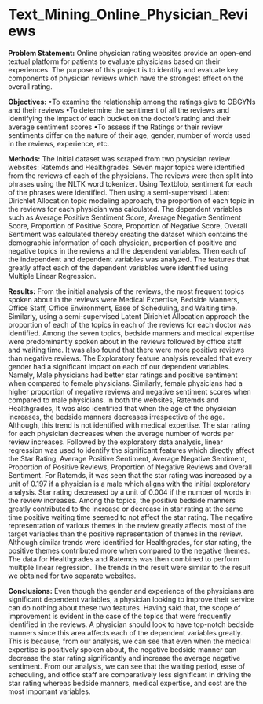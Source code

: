 # Text_Mining_Online_Physician_Reviews

**Problem Statement:** Online physician rating websites provide an open-end textual platform for patients to evaluate physicians based on their experiences. The purpose of this project is to identify and evaluate key components of physician reviews which have the strongest effect on the overall rating.

**Objectives:**
•To examine the relationship among the ratings give to OBGYNs and their reviews
•To determine the sentiment of all the reviews and identifying the impact of each bucket on the doctor’s rating and their average sentiment scores
•To assess if the Ratings or their review sentiments differ on the nature of their age, gender, number of words used in the reviews, experience, etc.

**Methods:**
The Initial dataset was scraped from two physician review websites: Ratemds and Healthgrades. Seven major topics were identified from the reviews of each of the physicians. The reviews were then split into phrases using the NLTK word tokenizer. Using Textblob, sentiment for each of the phrases were identified. Then using a semi-supervised Latent Dirichlet Allocation topic modeling approach, the proportion of each topic in the reviews for each physician was calculated. The dependent variables such as Average Positive Sentiment Score, Average Negative Sentiment Score, Proportion of Positive Score, Proportion of Negative Score, Overall Sentiment was calculated thereby creating the dataset which contains the demographic information of each physician, proportion of positive and negative topics in the reviews and the dependent variables. Then each of the independent and dependent variables was analyzed. The features that greatly affect each of the dependent variables were identified using Multiple Linear Regression. 

**Results:**
From the initial analysis of the reviews, the most frequent topics spoken about in the reviews were Medical Expertise, Bedside Manners, Office Staff, Office Environment, Ease of Scheduling, and Waiting time. Similarly, using a semi-supervised Latent Dirichlet Allocation approach the proportion of each of the topics in each of the reviews for each doctor was identified. Among the seven topics, bedside manners and medical expertise were predominantly spoken about in the reviews followed by office staff and waiting time. It was also found that there were more positive reviews than negative reviews. The Exploratory feature analysis revealed that every gender had a significant impact on each of our dependent variables. Namely, Male physicians had better star ratings and positive sentiment when compared to female physicians. Similarly, female physicians had a higher proportion of negative reviews and negative sentiment scores when compared to male physicians. In both the websites, Ratemds and Healthgrades, It was also identified that when the age of the physician increases, the bedside manners decreases irrespective of the age. Although, this trend is not identified with medical expertise. The star rating for each physician decreases when the average number of words per review increases. Followed by the exploratory data analysis, linear regression was used to identify the significant features which directly affect the Star Rating, Average Positive Sentiment, Average Negative Sentiment, Proportion of Positive Reviews, Proportion of Negative Reviews and Overall Sentiment. For Ratemds, it was seen that the star rating was increased by a unit of 0.197 if a physician is a male which aligns with the initial exploratory analysis. Star rating decreased by a unit of 0.004 if the number of words in the review increases. Among the topics, the positive bedside manners greatly contributed to the increase or decrease in star rating at the same time positive waiting time seemed to not affect the star rating. The negative representation of various themes in the review greatly affects most of the target variables than the positive representation of themes in the review. Although similar trends were identified for Healthgrades, for star rating, the positive themes contributed more when compared to the negative themes. The data for Healthgrades and Ratemds was then combined to perform multiple linear regression. The trends in the result were similar to the result we obtained for two separate websites. 

**Conclusions:**
Even though the gender and experience of the physicians are significant dependent variables, a physician looking to improve their service can do nothing about these two features. Having said that, the scope of improvement is evident in the case of the topics that were frequently identified in the reviews. A physician should look to have top-notch bedside manners since this area affects each of the dependent variables greatly. This is because, from our analysis, we can see that even when the medical expertise is positively spoken about, the negative bedside manner can decrease the star rating significantly and increase the average negative sentiment. From our analysis, we can see that the waiting period, ease of scheduling, and office staff are comparatively less significant in driving the star rating whereas bedside manners, medical expertise, and cost are the most important variables. 
